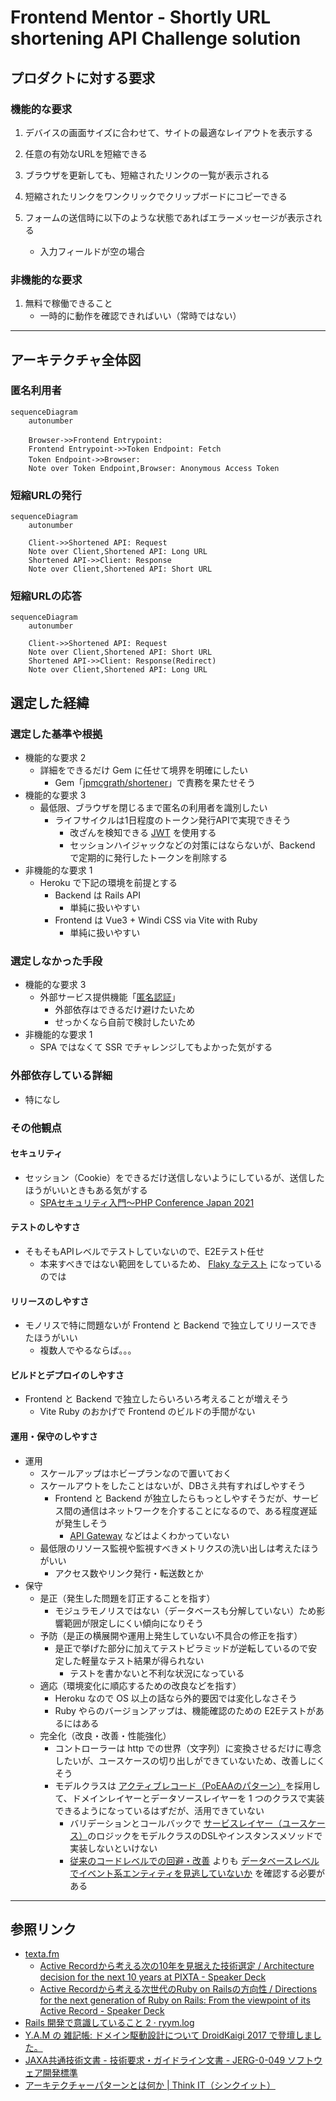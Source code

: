 # Frontend Mentor - Shortly URL shortening API Challenge solution

## プロダクトに対する要求

### 機能的な要求

1. デバイスの画面サイズに合わせて、サイトの最適なレイアウトを表示する

2. 任意の有効なURLを短縮できる

3. ブラウザを更新しても、短縮されたリンクの一覧が表示される

4. 短縮されたリンクをワンクリックでクリップボードにコピーできる

5. フォームの送信時に以下のような状態であればエラーメッセージが表示される
   * 入力フィールドが空の場合

### 非機能的な要求

1. 無料で稼働できること
   * 一時的に動作を確認できればいい（常時ではない）

---

## アーキテクチャ全体図

### 匿名利用者

```mermaid
sequenceDiagram
    autonumber

    Browser->>Frontend Entrypoint:　
    Frontend Entrypoint->>Token Endpoint: Fetch
    Token Endpoint->>Browser:　
    Note over Token Endpoint,Browser: Anonymous Access Token

```

### 短縮URLの発行

```mermaid
sequenceDiagram
    autonumber

    Client->>Shortened API: Request
    Note over Client,Shortened API: Long URL
    Shortened API->>Client: Response
    Note over Client,Shortened API: Short URL

```

### 短縮URLの応答

```mermaid
sequenceDiagram
    autonumber

    Client->>Shortened API: Request
    Note over Client,Shortened API: Short URL
    Shortened API->>Client: Response(Redirect)
    Note over Client,Shortened API: Long URL

```

## 選定した経緯

### 選定した基準や根拠

* 機能的な要求 2
  * 詳細をできるだけ Gem に任せて境界を明確にしたい
    * Gem「[jpmcgrath/shortener](https://github.com/jpmcgrath/shortener)」で責務を果たせそう
* 機能的な要求 3
  * 最低限、ブラウザを閉じるまで匿名の利用者を識別したい
    * ライフサイクルは1日程度のトークン発行APIで実現できそう
      * 改ざんを検知できる [JWT](https://zenn.dev/ritou/articles/4a5d6597a5f250) を使用する
      * セッションハイジャックなどの対策にはならないが、Backend で定期的に発行したトークンを削除する
* 非機能的な要求 1
  * Heroku で下記の環境を前提とする
    * Backend は Rails API
      * 単純に扱いやすい
    * Frontend は Vue3 + Windi CSS via Vite with Ruby
      * 単純に扱いやすい

### 選定しなかった手段

* 機能的な要求 3
  * 外部サービス提供機能「[匿名認証](https://community.auth0.com/t/anonymous-users/65009)」
    * 外部依存はできるだけ避けたいため
    * せっかくなら自前で検討したいため
* 非機能的な要求 1
  * SPA ではなくて SSR でチャレンジしてもよかった気がする

### 外部依存している詳細

* 特になし

### その他観点

#### セキュリティ

* セッション（Cookie）をできるだけ送信しないようにしているが、送信したほうがいいときもある気がする
  * [SPAセキュリティ入門～PHP Conference Japan 2021](https://www.slideshare.net/ockeghem/phpconf2021spasecurity)

#### テストのしやすさ

* そもそもAPIレベルでテストしていないので、E2Eテスト任せ
  * 本来すべきではない範囲をしているため、 [Flaky なテスト](https://nihonbuson.hatenadiary.jp/entry/2018/03/10/110000) になっているのでは

#### リリースのしやすさ

* モノリスで特に問題ないが Frontend と Backend で独立してリリースできたほうがいい
  * 複数人でやるならば。。。

#### ビルドとデプロイのしやすさ

* Frontend と Backend で独立したらいろいろ考えることが増えそう
  * Vite Ruby のおかげで Frontend のビルドの手間がない

#### 運用・保守のしやすさ

* 運用
  * スケールアップはホビープランなので置いておく
  * スケールアウトをしたことはないが、DBさえ共有すればしやすそう
    * Frontend と Backend が独立したらもっとしやすそうだが、サービス間の通信はネットワークを介することになるので、ある程度遅延が発生しそう
      * [API Gateway](https://techblog.zozo.com/entry/zozo-aggregation-api-bff) などはよくわかっていない
  * 最低限のリソース監視や監視すべきメトリクスの洗い出しは考えたほうがいい
    * アクセス数やリンク発行・転送数とか
* 保守
  * 是正（発生した問題を訂正することを指す）
    * モジュラモノリスではない（データベースも分解していない）ため影響範囲が限定しにくい傾向になりそう
  * 予防（是正の横展開や運用上発生していない不具合の修正を指す）
    * 是正で挙げた部分に加えてテストピラミッドが逆転しているので安定した軽量なテスト結果が得られない
      * テストを書かないと不利な状況になっている
  * 適応（環境変化に順応するための改良などを指す）
    * Heroku なので OS 以上の話なら外的要因では変化しなさそう
    * Ruby やらのバージョンアップは、機能確認のための E2Eテストがあるにはある
  * 完全化（改良・改善・性能強化）
    * コントローラーは http での世界（文字列）に変換させるだけに専念したいが、ユースケースの切り出しができていないため、改善しにくそう
    + モデルクラスは [アクティブレコード（PoEAAのパターン）](https://bliki-ja.github.io/pofeaa/ActiveRecord/)を採用して、ドメインレイヤーとデータソースレイヤーを 1 つのクラスで実装できるようになっているはずだが、活用できていない
      * バリデーションとコールバックで [サービスレイヤー（ユースケース）](https://bliki-ja.github.io/pofeaa/ServiceLayer/)のロジックをモデルクラスのDSLやインスタンスメソッドで実装しないといけない
      * [従来のコードレベルでの回避・改善](https://speakerdeck.com/yasaichi/what-is-ruby-on-rails-and-how-to-deal-with-it?slide=51) よりも [データベースレベルでイベント系エンティティを見逃していないか](https://speakerdeck.com/yasaichi/directions-for-the-next-generation-of-ruby-on-rails-from-the-viewpoint-of-its-active-record?slide=32) を確認する必要がある

---

## 参照リンク

* [texta.fm](https://texta.pixta.jp/archive/category/texta.fm)
  * [Active Recordから考える次の10年を見据えた技術選定 / Architecture decision for the next 10 years at PIXTA - Speaker Deck](https://speakerdeck.com/yasaichi/architecture-decision-for-the-next-10-years-at-pixta)
  * [Active Recordから考える次世代のRuby on Railsの方向性 / Directions for the next generation of Ruby on Rails: From the viewpoint of its Active Record - Speaker Deck](https://speakerdeck.com/yasaichi/directions-for-the-next-generation-of-ruby-on-rails-from-the-viewpoint-of-its-active-record)
* [Rails 開発で意識していること 2 · ryym.log](https://ryym.tokyo/posts/my-rails-practice2/)
* [Y.A.M の 雑記帳: ドメイン駆動設計について DroidKaigi 2017 で登壇しました。](http://y-anz-m.blogspot.com/2017/03/droidkaigi-2017_9.html)
* [JAXA共通技術文書 - 技術要求・ガイドライン文書 - JERG-0-049 ソフトウェア開発標準](https://sma.jaxa.jp/TechDoc/)
* [アーキテクチャーパターンとは何か | Think IT（シンクイット）](https://thinkit.co.jp/article/940/1)
